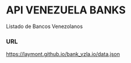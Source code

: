 # API VENEZUELA BANKS
Listado de Bancos Venezolanos
### URL
https://laymont.github.io/bank_vzla.io/data.json
